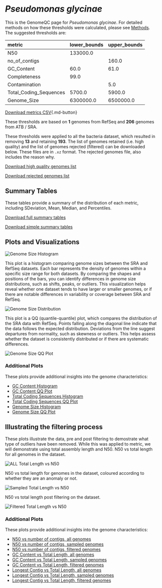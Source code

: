 # *Pseudomonas glycinae*

This is the GenomeQC page for *Pseudomonas glycinae*. For detailed methods on how these thresholds were calculated, please see [Methods](../../methods.md).
The suggested thresholds are: 

| metric                 | lower_bounds   | upper_bounds   |
|:-----------------------|:---------------|:---------------|
| N50                    | 133000.0       |                |
| no_of_contigs          |                | 160.0          |
| GC_Content             | 60.0           | 61.0           |
| Completeness           | 99.0           |                |
| Contamination          |                | 5.0            |
| Total_Coding_Sequences | 5700.0         | 5900.0         |
| Genome_Size            | 6300000.0      | 6500000.0      |

[Download metrics CSV](Pseudomonas_glycinae_metrics.csv){.md-button}


These thresholds are based on **1** genomes from RefSeq and **206** genomes from ATB / SRA.

These thresholds were applied to all the bacteria dataset, which resulted in removing **13** and retaining **193**.
The list of genomes retained (i.e. high quality) and the list of genomes rejected (filtered) can be downloaded below. These files are in `.xz` format. The rejected genomes file, also includes the reason why.

[Download high quality genomes list](Pseudomonas_glycinae_high_quality_genomes.csv.xz)


[Download rejected genomes list](Pseudomonas_glycinae_filtered_out_genomes.csv.xz)



## Summary Tables
These tables provide a summary of the distribution of each metric, including SDeviation, Mean, Median, and Percentiles.

[Download full summary tables](summary.csv)

[Download simple summary tables](selected_summary.csv)

## Plots and Visualizations

![Genome Size Histogram](Genome_Size_refseq_histogram_kde.png)

This plot is a histogram comparing genome sizes between the SRA and RefSeq datasets. Each bar represents the density of genomes within a specific size range for both datasets. By comparing the shapes and positions of the bars, you can identify differences in genome size distributions, such as shifts, peaks, or outliers. This visualization helps reveal whether one dataset tends to have larger or smaller genomes, or if there are notable differences in variability or coverage between SRA and RefSeq.

![Genome Size Distribution](Genome_Size_refseq_histogram_kde.png)

This plot is a QQ (quantile-quantile) plot, which compares the distribution of the SRA data with RefSeq. Points falling along the diagonal line indicate that the data follows the expected distribution. Deviations from the line suggest departures from normality, such as skewness or outliers. This helps assess whether the dataset is consistently distributed or if there are systematic differences.

![Genome Size QQ Plot](Genome_Size_refseq_qqplot.png)

### Additional Plots

These plots provide additional insights into the genome characteristics:

- [GC Content Histogram](GC_Content_refseq_histogram_kde.png)
- [GC Content QQ Plot](GC_Content_refseq_qqplot.png)
- [Total Coding Sequences Histogram](Total_Coding_Sequences_refseq_histogram_kde.png)
- [Total Coding Sequences QQ Plot](Total_Coding_Sequences_refseq_qqplot.png)
- [Genome Size Histogram](Genome_Size_refseq_histogram_kde.png)
- [Genome Size QQ Plot](Genome_Size_refseq_qqplot.png)
## Illustrating the filtering process
These plots illustrate the data, pre and post filtering to demostrate what type of outliers have been removed. While this was applied to metric, we will demonstrate using total assembly length and N50.
N50 vs total length for all genomes in the dataset.

![ALL Total Length vs N50](Pseudomonas_glycinae_all_total_length_N50.png)

N50 vs total length for genomes in the dataset, coloured according to whether they are an anomaly or not.

![Sampled Total Length vs N50](Pseudomonas_glycinae_sample_total_length_N50.png)

N50 vs total length post filtering on the dataset.

![Filtered Total Length vs N50](Pseudomonas_glycinae_filt_total_length_N50.png)

### Additional Plots

These plots provide additional insights into the genome characteristics:

- [N50 vs number of contigs, all genomes](Pseudomonas_glycinae_all_N50_number.png)
- [N50 vs number of contigs, sampled genomes](Pseudomonas_glycinae_sample_N50_number.png)
- [N50 vs number of contigs, filtered genomes](Pseudomonas_glycinae_filt_N50_number.png)
- [GC Content vs Total Length, all genomes](Pseudomonas_glycinae_all_total_length_GC_Content.png)
- [GC Content vs Total Length, sampled genomes](Pseudomonas_glycinae_sample_total_length_GC_Content.png)
- [GC Content vs Total Length, filtered genomes](Pseudomonas_glycinae_filt_total_length_GC_Content.png)
- [Longest Contig vs Total Length, all genomes](Pseudomonas_glycinae_all_total_length_longest.png)
- [Longest Contig vs Total Length, sampled genomes](Pseudomonas_glycinae_sample_total_length_longest.png)
- [Longest Contig vs Total Length, filtered genomes](Pseudomonas_glycinae_filt_total_length_longest.png)
